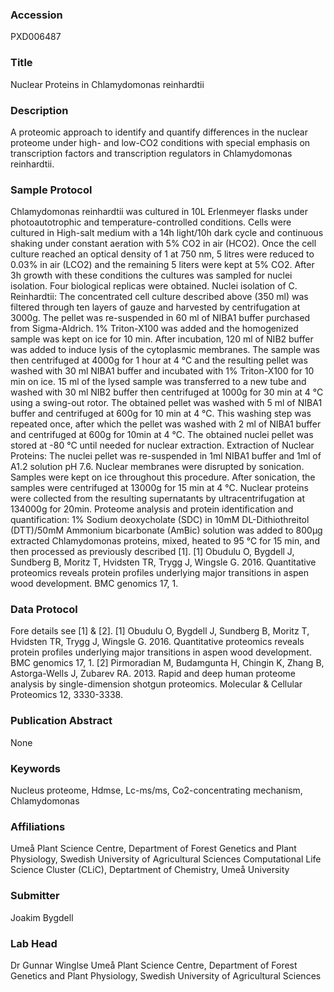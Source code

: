 ### Accession
PXD006487

### Title
Nuclear Proteins in Chlamydomonas reinhardtii

### Description
A proteomic approach to identify and quantify differences in the nuclear proteome under high- and low-CO2 conditions with special emphasis on transcription factors and transcription regulators in Chlamydomonas reinhardtii.

### Sample Protocol
Chlamydomonas reinhardtii was cultured in 10L Erlenmeyer flasks under photoautotrophic and temperature-controlled conditions. Cells were cultured in High-salt medium with a 14h light/10h dark cycle and continuous shaking under constant aeration with 5% CO2 in air (HCO2). Once the cell culture reached an optical density of 1 at 750 nm, 5 litres were reduced to 0.03% in air (LCO2) and the remaining 5 liters were kept at 5% CO2. After 3h growth with these conditions the cultures was sampled for nuclei isolation. Four biological replicas were obtained. Nuclei isolation of C. Reinhardtii: The concentrated cell culture described above (350 ml) was filtered through ten layers of gauze and harvested by centrifugation at 3000g. The pellet was re-suspended in 60 ml of NIBA1 buffer purchased from Sigma-Aldrich. 1% Triton-X100 was added and the homogenized sample was kept on ice for 10 min. After incubation, 120 ml of NIB2 buffer  was added to induce lysis of the cytoplasmic membranes. The sample was then centrifuged at 4000g for 1 hour at 4 °C and the resulting pellet was washed with 30 ml NIBA1 buffer and incubated with 1% Triton-X100 for 10 min on ice. 15 ml of the lysed sample was transferred to a new tube and washed with 30 ml NIB2 buffer then centrifuged at 1000g for 30 min at 4 °C using a swing-out rotor. The obtained pellet was washed with 5 ml of NIBA1 buffer and centrifuged at 600g for 10 min at 4 °C. This washing step was repeated once, after which the pellet was washed with 2 ml of NIBA1 buffer and centrifuged at 600g for 10min at 4 °C. The obtained nuclei pellet was stored at -80 °C until needed for nuclear extraction. Extraction of Nuclear Proteins: The nuclei pellet was re-suspended in 1ml NIBA1 buffer and 1ml of A1.2 solution pH 7.6. Nuclear membranes were disrupted by sonication. Samples were kept on ice throughout this procedure. After sonication, the samples were centrifuged at 13000g for 15 min at 4 °C. Nuclear proteins were collected from the resulting supernatants by ultracentrifugation at 134000g for 20min. Proteome analysis and protein identification and quantification: 1% Sodium deoxycholate (SDC) in 10mM DL-Dithiothreitol (DTT)/50mM Ammonium bicarbonate (AmBic) solution was added to 800μg extracted Chlamydomonas proteins, mixed, heated to 95 °C for 15 min, and then processed as previously described [1]. [1] Obudulu O, Bygdell J, Sundberg B, Moritz T, Hvidsten TR, Trygg J, Wingsle G. 2016. Quantitative proteomics reveals protein profiles underlying major transitions in aspen wood development. BMC genomics 17, 1.

### Data Protocol
Fore details see [1] & [2]. [1] Obudulu O, Bygdell J, Sundberg B, Moritz T, Hvidsten TR, Trygg J, Wingsle G. 2016. Quantitative proteomics reveals protein profiles underlying major transitions in aspen wood development. BMC genomics 17, 1. [2] Pirmoradian M, Budamgunta H, Chingin K, Zhang B, Astorga-Wells J, Zubarev RA. 2013. Rapid and deep human proteome analysis by single-dimension shotgun proteomics. Molecular & Cellular Proteomics 12, 3330-3338.

### Publication Abstract
None

### Keywords
Nucleus proteome, Hdmse, Lc-ms/ms, Co2-concentrating mechanism, Chlamydomonas

### Affiliations
Umeå Plant Science Centre, Department of Forest Genetics and Plant Physiology, Swedish University of Agricultural Sciences
Computational Life Science Cluster (CLiC),
Deptartment of Chemistry, Umeå University

### Submitter
Joakim Bygdell

### Lab Head
Dr Gunnar Winglse
Umeå Plant Science Centre, Department of Forest Genetics and Plant Physiology, Swedish University of Agricultural Sciences


